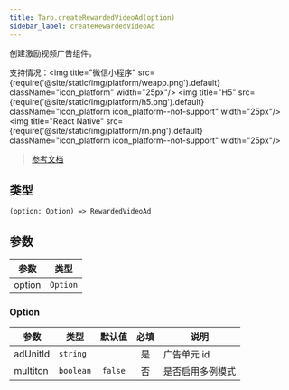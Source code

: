 ```yaml
---
title: Taro.createRewardedVideoAd(option)
sidebar_label: createRewardedVideoAd
---
```


创建激励视频广告组件。

支持情况：<img title="微信小程序" src={require('@site/static/img/platform/weapp.png').default} className="icon_platform" width="25px"/> <img title="H5" src={require('@site/static/img/platform/h5.png').default} className="icon_platform icon_platform--not-support" width="25px"/> <img title="React Native" src={require('@site/static/img/platform/rn.png').default} className="icon_platform icon_platform--not-support" width="25px"/>

> [参考文档](https://developers.weixin.qq.com/miniprogram/dev/api/ad/wx.createRewardedVideoAd.html)

## 类型

```tsx
(option: Option) => RewardedVideoAd
```

## 参数

| 参数 | 类型 |
| --- | --- |
| option | `Option` |

### Option

| 参数 | 类型 | 默认值 | 必填 | 说明 |
| --- | --- | :---: | :---: | --- |
| adUnitId | `string` |  | 是 | 广告单元 id |
| multiton | `boolean` | `false` | 否 | 是否启用多例模式 |
